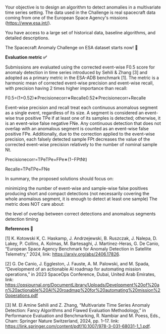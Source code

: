 Your objective is to design an algorithm to detect anomalies in a multivariate time series setting. The data used in the Challenge is real spacecraft data coming from one of the European Space Agency's missions (https://www.esa.int/).

You have access to a large set of historical data, baseline algorithms, and detailed descriptions.

The Spacecraft Anomaly Challenge on ESA dataset starts now! 🚀

**Evaluation metric ✅**

Submissions are evaluated using the corrected event-wise F0.5 score for anomaly detection in time series introduced by Sehili & Zhang [3] and adopted as a primary metric in the ESA-ADB benchmark [1]. The metric is a harmonic mean of corrected event-wise precision and event-wise recall, with precision having 2 times higher importance than recall:

F0.5=(1+0.52)∗Precisionecorr∗Recalle0.52∗Precisionecorr+Recalle

Event-wise precision and recall treat each continuous anomalous segment as a single event, regardless of its size. A segment is considered an event-wise true positive TPe if at least one of its samples is detected; otherwise, it is an event-wise false negative FNe. Any continuous detection that does not overlap with an anomalous segment is counted as an event-wise false positive FPe. Additionally, due to the correction applied to the event-wise precision, each falsely detected sample FPt decreases the value of the corrected event-wise precision relatively to the number of nominal sample Nt.

Precisionecorr=TPeTPe+FPe∗(1−FPtNt)

Recalle=TPeTPe+FNe

In summary, the proposed solutions should focus on:

minimizing the number of event-wise and sample-wise false positives
producing short and compact detections (not necessarily covering the whole anomalous segment, it is enough to detect at least one sample)
The metric does NOT care about:

the level of overlap between correct detections and anomalous segments
detection timing

**References 📖**

[1] K. Kotowski K, C. Haskamp, J. Andrzejewski, B. Ruszczak, J. Nalepa, D. Lakey, P. Collins, A. Kolmas, M. Bartesaghi, J. Martinez-Heras, G. De Canio, “European Space Agency Benchmark for Anomaly Detection in Satellite Telemetry,” 2024, link: https://arxiv.org/abs/2406.17826.

[2] G. De Canio, J. Eggleston, J. Fauste, A. M. Palowski, and M. Spada, “Development of an actionable AI roadmap for automating mission operations,” in 2023 SpaceOps Conference, Dubai, United Arab Emirates, link: https://opsjournal.org/DocumentLibrary/Uploads/Development%20of%20an%20actionable%20AI%20roadmap%20for%20automating%20mission%20operations.pdf

[3] M. El Amine Sehili and Z. Zhang, “Multivariate Time Series Anomaly Detection: Fancy Algorithms and Flawed Evaluation Methodology,” in Performance Evaluation and Benchmarking, R. Nambiar and M. Poess, Eds., Cham: Springer Nature Switzerland, 2024, pp. 1–17. link: https://link.springer.com/content/pdf/10.1007/978-3-031-68031-1_1.pdf.
